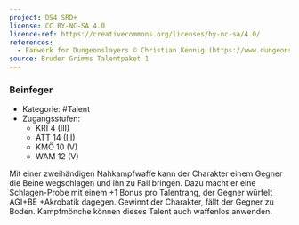 ```yaml
---
project: DS4 SRD+
license: CC BY-NC-SA 4.0
licence-ref: https://creativecommons.org/licenses/by-nc-sa/4.0/
references: 
  - Fanwerk for Dungeonslayers © Christian Kennig (https://www.dungeonslayers.net/)
source: Bruder Grimms Talentpaket 1
---
```


### Beinfeger

- Kategorie: #Talent
- Zugangsstufen:
  - KRI 4 (III)
  - ATT 14 (III)
  - KMÖ 10 (V)
  - WAM 12 (V)

Mit einer zweihändigen Nahkampfwaffe kann der Charakter einem Gegner die Beine wegschlagen und ihn zu Fall bringen. Dazu macht er eine Schlagen-Probe mit einem +1 Bonus pro Talentrang, der Gegner würfelt AGI+BE +Akrobatik dagegen. Gewinnt der Charakter, fällt der Gegner zu Boden. Kampfmönche können dieses Talent auch waffenlos anwenden.

